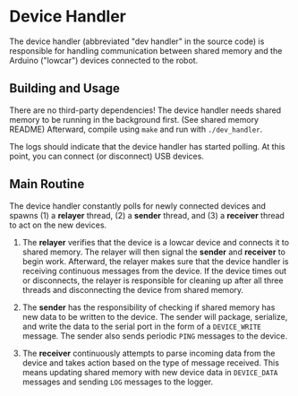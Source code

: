 
# Device Handler

The device handler (abbreviated "dev handler" in the source code) is responsible for handling communication between shared memory and the Arduino ("lowcar") devices connected to the robot.

## Building and Usage
There are no third-party dependencies! The device handler needs shared memory to be running in the background first. (See shared memory README) Afterward, compile using `make` and run with `./dev_handler`.

The logs should indicate that the device handler has started polling. At this point, you can connect (or disconnect) USB devices.

## Main Routine

 The device handler constantly polls for newly connected devices and spawns (1) a **relayer** thread, (2) a **sender** thread, and (3) a **receiver** thread to act on the new devices.

1. The **relayer** verifies that the device is a lowcar device and connects it to shared memory. The relayer will then signal the **sender** and **receiver** to begin work. Afterward, the relayer makes sure that the device handler is receiving continuous messages from the device.
If the device times out or disconnects, the relayer is responsible for cleaning up after all three threads and disconnecting the device from shared memory.

1. The **sender** has the responsibility of checking if shared memory has new data to be written to the device. The sender will package, serialize, and write the data to the serial port in the form of a `DEVICE_WRITE` message. The sender also sends periodic `PING` messages to the device.

2. The **receiver** continuously attempts to parse incoming data from the device and takes action based on the type of message received. This means updating shared memory with new device data in `DEVICE_DATA` messages and sending `LOG` messages to the logger.
